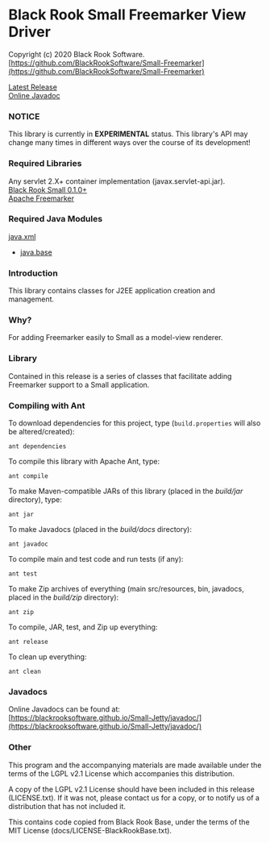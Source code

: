 # Black Rook Small Freemarker View Driver

Copyright (c) 2020 Black Rook Software.  
[https://github.com/BlackRookSoftware/Small-Freemarker](https://github.com/BlackRookSoftware/Small-Freemarker)

[Latest Release](https://github.com/BlackRookSoftware/Small-Freemarker/releases/latest)    
[Online Javadoc](https://blackrooksoftware.github.io/Small-Freemarker/javadoc/)


### NOTICE

This library is currently in **EXPERIMENTAL** status. This library's API
may change many times in different ways over the course of its development!


### Required Libraries

Any servlet 2.X+ container implementation (javax.servlet-api.jar).  
[Black Rook Small 0.1.0+](https://blackrooksoftware.github.io/Small)  
[Apache Freemarker](https://freemarker.apache.org/freemarkerdownload.html)  


### Required Java Modules

[java.xml](https://docs.oracle.com/en/java/javase/11/docs/api/java.xml/module-summary.html)  
* [java.base](https://docs.oracle.com/en/java/javase/11/docs/api/java.base/module-summary.html)  


### Introduction

This library contains classes for J2EE application creation and management.


### Why?

For adding Freemarker easily to Small as a model-view renderer.


### Library

Contained in this release is a series of classes that facilitate adding Freemarker support
to a Small application.


### Compiling with Ant

To download dependencies for this project, type (`build.properties` will also be altered/created):

	ant dependencies

To compile this library with Apache Ant, type:

	ant compile

To make Maven-compatible JARs of this library (placed in the *build/jar* directory), type:

	ant jar

To make Javadocs (placed in the *build/docs* directory):

	ant javadoc

To compile main and test code and run tests (if any):

	ant test

To make Zip archives of everything (main src/resources, bin, javadocs, placed in the *build/zip* directory):

	ant zip

To compile, JAR, test, and Zip up everything:

	ant release

To clean up everything:

	ant clean
	

### Javadocs

Online Javadocs can be found at: [https://blackrooksoftware.github.io/Small-Jetty/javadoc/](https://blackrooksoftware.github.io/Small-Jetty/javadoc/)

### Other

This program and the accompanying materials are made available under the 
terms of the LGPL v2.1 License which accompanies this distribution.

A copy of the LGPL v2.1 License should have been included in this release (LICENSE.txt).
If it was not, please contact us for a copy, or to notify us of a distribution
that has not included it. 

This contains code copied from Black Rook Base, under the terms of the MIT License (docs/LICENSE-BlackRookBase.txt).
